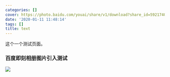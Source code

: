 ```yaml
---
categories: []
cover: https://photo.baidu.com/youai/share/v1/download?share_id=5921740868673692&fsid=919168467423578
date: '2020-01-11 11:48:14'
tags: []
title: text
---
```

这个一个测试页面。

### 百度即刻相册图片引入测试

![]()![](https://photo.baidu.com/youai/share/v1/download?share_id=5921740868673692&fsid=919168467423578)
